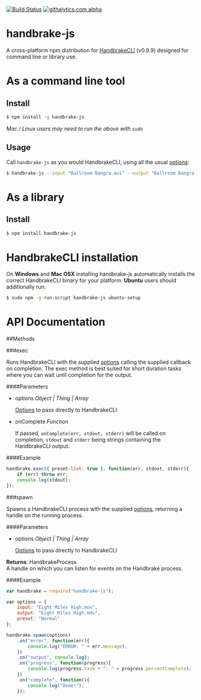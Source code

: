 [![Build Status](https://travis-ci.org/75lb/handbrake-js.png?branch=master)](https://travis-ci.org/75lb/handbrake-js)
[![githalytics.com alpha](https://cruel-carlota.pagodabox.com/22acb2c5591fafaadb7be7a16870c144 "githalytics.com")](http://githalytics.com/75lb/handbrake-js)

handbrake-js
============
A cross-platform npm distribution for [HandbrakeCLI](https://trac.handbrake.fr/wiki/CLIGuide) (v0.9.9) designed for command line or library use.

As a command line tool
======================
Install
-------
```sh
$ npm install -g handbrake-js
```
*Mac / Linux users may need to run the above with `sudo`*

Usage
-----
Call `handbrake-js` as you would HandbrakeCLI, using all the usual [options](https://trac.handbrake.fr/wiki/CLIGuide):
```sh
$ handbrake-js --input "Ballroom Bangra.avi" --output "Ballroom Bangra.mp4" --preset Normal
```

As a library
============
Install
-------
```sh
$ npm install handbrake-js
```

HandbrakeCLI installation
=========================
On **Windows** and **Mac OSX** installing handbrake-js automatically installs the correct HandbrakeCLI binary for your platform. **Ubuntu** users should additionally run:
```sh
$ sudo npm -g run-script handbrake-js ubuntu-setup
```

API Documentation
=================

##Methods

###exec

Runs HandbrakeCLI with the supplied [options](https://trac.handbrake.fr/wiki/CLIGuide) calling the supplied callback on completion. The exec method is best suited for short duration tasks where you can wait until completion for the output.

####Parameters
*   options _Object | Thing | Array_

    [Options](https://trac.handbrake.fr/wiki/CLIGuide) to pass directly to HandbrakeCLI
    
*   onComplete _Function_

    If passed, `onComplete(err, stdout, stderr)` will be called on completion, `stdout` and `stderr` being strings containing the HandbrakeCLI output.
    
####Example

```js    
handbrake.exec({ preset-list: true }, function(err, stdout, stderr){
    if (err) throw err;
    console.log(stdout);
});
```

###spawn

Spawns a HandbrakeCLI process with the supplied [options](https://trac.handbrake.fr/wiki/CLIGuide), returning a handle on the running process.

####Parameters
*   options _Object | Thing | Array_

    [Options](https://trac.handbrake.fr/wiki/CLIGuide) to pass directly to HandbrakeCLI
    

**Returns**: HandbrakeProcess  
A handle on which you can listen for events on the Handbrake process.

####Example

```js
var handbrake = require("handbrake-js");

var options = {
    input: "Eight Miles High.mov",
    output: "Eight Miles High.m4v",
    preset: "Normal"
};

handbrake.spawn(options)
    .on("error", function(err){
        console.log("ERROR: " + err.message);
    })
    .on("output", console.log);
    .on("progress", function(progress){
        console.log(progress.task + ": " + progress.percentComplete);
    })
    .on("complete", function(){ 
        console.log("Done!"); 
    });
```
